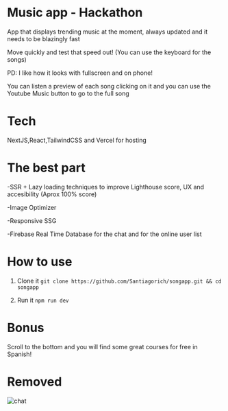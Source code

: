 # Music app - Hackathon

App that displays trending music at the moment, always updated and it needs to be blazingly fast

Move quickly and test that speed out! (You can use the keyboard for the songs)

PD: I like how it looks with fullscreen and on phone!

You can listen a preview of each song clicking on it and you can use the Youtube Music button to go to the full song

# Tech

NextJS,React,TailwindCSS and Vercel for hosting

# The best part

-SSR + Lazy loading techniques to improve Lighthouse score, UX and accesibility (Aprox 100% score)

-Image Optimizer

-Responsive SSG

-Firebase Real Time Database for the chat and for the online user list

# How to use 

1. Clone it
`git clone https://github.com/Santiagorich/songapp.git && cd songapp`

2. Run it
`npm run dev`

# Bonus

Scroll to the bottom and you will find some great courses for free in Spanish!

# Removed

![chat](https://media.discordapp.net/attachments/1022608864316768266/1026524558511050842/unknown.png?width=1080&height=467)
